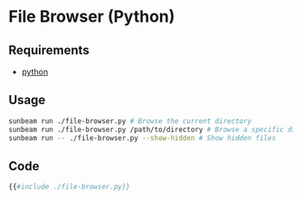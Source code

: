 # File Browser (Python)

## Requirements

- [python](https://www.python.org/)

## Usage

```bash
sunbeam run ./file-browser.py # Browse the current directory
sunbeam run ./file-browser.py /path/to/directory # Browse a specific directory
sunbeam run -- ./file-browser.py --show-hidden # Show hidden files
```

## Code

```python
{{#include ./file-browser.py}}
```
